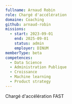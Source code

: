 ```yaml
---
fullname: Arnaud Robin
role: Chargé d'accélération
domaine: Coaching
github: arnaud-robin
missions:
  - start: 2023-09-01
    end: 2025-09-01
    status: admin
    employer: DINUM
memberType: beta
competences:
  - Data Science
  - Administration Publique
  - Croissance
  - Machine learning
  - Product strategy
---
```

Chargé d'accélération FAST